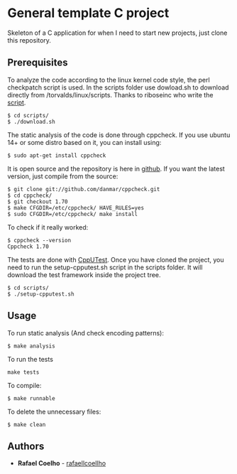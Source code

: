 # General template C project

Skeleton of a C application for when I need to start new projects, just clone this repository.

## Prerequisites

To analyze the code according to the linux kernel code style, the perl checkpatch script is used. In the scripts folder use dowload.sh to download directly from /torvalds/linux/scripts. Thanks to riboseinc who write the [script](https://github.com/riboseinc/checkpatch). 

```
$ cd scripts/
$ ./download.sh
```

The static analysis of the code is done through cppcheck. If you use ubuntu 14+ or some distro based on it, you can install using:

```
$ sudo apt-get install cppcheck
```

It is open source and the repository is here in [github](https://github.com/danmar/cppcheck). If you want the latest version, just compile from the source:

```
$ git clone git://github.com/danmar/cppcheck.git
$ cd cppcheck/
$ git checkout 1.70
$ make CFGDIR=/etc/cppcheck/ HAVE_RULES=yes
$ sudo CFGDIR=/etc/cppcheck/ make install
```

To check if it really worked:

```
$ cppcheck --version
Cppcheck 1.70
```
The tests are done with [CppUTest](https://github.com/cpputest/cpputest). Once you have cloned the project, you need to run the setup-cpputest.sh script in the scripts folder. It will download the test framework inside the project tree. 

```
$ cd scripts/
$ ./setup-cpputest.sh
```

## Usage

To run static analysis (And check encoding patterns):

```
$ make analysis 
```

To run the tests

```
make tests
```

To compile:

```
$ make runnable
```

To delete the unnecessary files:

```
$ make clean 
```

## Authors

* **Rafael Coelho** - [rafaellcoellho](https://github.com/rafaellcoellho)
